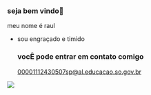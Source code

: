 ### seja bem vindo🚙

meu nome é raul 

- sou engraçado e timido

  ### vocÊ pode entrar em contato comigo
  00001112430507sp@al.educacao.so.gov.br

![](https://media1.tenor.com/m/mXgVRO2zbRoAAAAd/pica-pau.gif)
